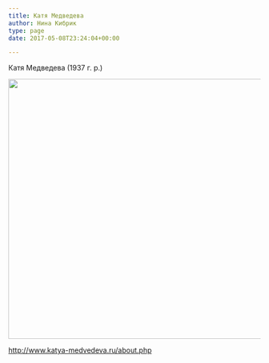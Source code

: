 ```yaml
---
title: Катя Медведева
author: Нина Кибрик
type: page
date: 2017-05-08T23:24:04+00:00

---
```

Катя Медведева (1937 г. р.)

<img class="alignnone size-full wp-image-148" src="http://nikolinden.ru/wp-content/uploads/2017/05/Katja-Medvedeva.jpg" alt="" width="600" height="519" srcset="http://nikolinden.ru/wp-content/uploads/2017/05/Katja-Medvedeva.jpg 600w, http://nikolinden.ru/wp-content/uploads/2017/05/Katja-Medvedeva-300x260.jpg 300w" sizes="(max-width: 600px) 100vw, 600px" />

http://www.katya-medvedeva.ru/about.php